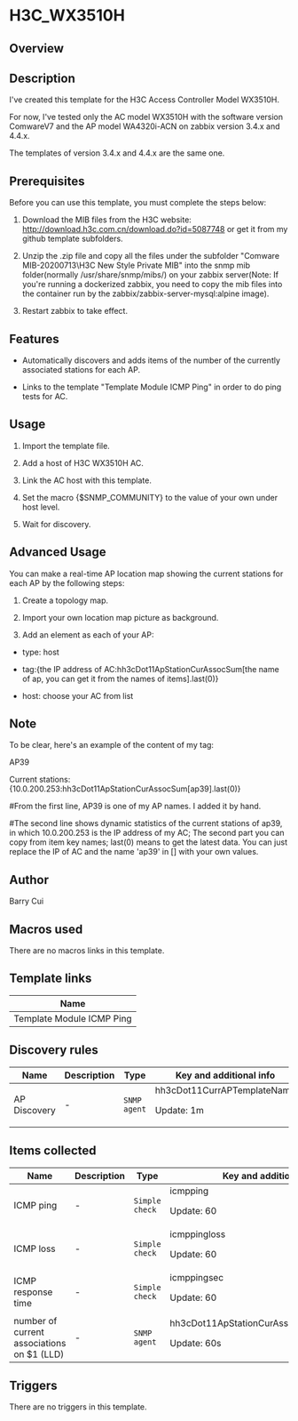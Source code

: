 # H3C_WX3510H

## Overview

**Description**
---------------


I've created this template for the H3C Access Controller Model WX3510H.


For now, I've tested only the AC model WX3510H with the software version ComwareV7 and the AP model WA4320i-ACN on zabbix version 3.4.x and 4.4.x.


The templates of version 3.4.x and 4.4.x are the same one. 


 


**Prerequisites**
-----------------


Before you can use this template, you must complete the steps below:


1. Download the MIB files from the H3C website: http://download.h3c.com.cn/download.do?id=5087748 or get it from my github template subfolders.


2. Unzip the .zip file and copy all the files under the subfolder "Comware MIB-20200713\H3C New Style Private MIB\" into the snmp mib folder(normally /usr/share/snmp/mibs/) on your zabbix server(Note: If you're running a dockerized zabbix, you need to copy the mib files into the container run by the zabbix/zabbix-server-mysql:alpine image).


3. Restart zabbix to take effect.


 


**Features**
------------


- Automatically discovers and adds items of the number of the currently associated stations for each AP.


- Links to the template "Template Module ICMP Ping" in order to do ping tests for AC.


 


**Usage**
---------


1. Import the template file.


2. Add a host of H3C WX3510H AC.


3. Link the AC host with this template.


4. Set the macro {$SNMP\_COMMUNITY} to the value of your own under host level.


5. Wait for discovery.


 


**Advanced Usage**
------------------


You can make a real-time AP location map showing the current stations for each AP by the following steps:


1. Create a topology map.


2. Import your own location map picture as background.


3. Add an element as each of your AP:


 - type: host


 - tag:{the IP address of AC:hh3cDot11ApStationCurAssocSum[the name of ap, you can get it from the names of items].last(0)} 


 - host: choose your AC from list


 


**Note**
--------


To be clear, here's an example of the content of my tag: 


AP39 


Current stations: {10.0.200.253:hh3cDot11ApStationCurAssocSum[ap39].last(0)}


 


#From the first line, AP39 is one of my AP names. I added it by hand. 


#The second line shows dynamic statistics of the current stations of ap39, in which 10.0.200.253 is the IP address of my AC; The second part you can copy from item key names; last(0) means to get the latest data. You can just replace the IP of AC and the name 'ap39' in [] with your own values.    



 

## Author

Barry Cui

## Macros used

There are no macros links in this template.

## Template links

|Name|
|----|
|Template Module ICMP Ping|
## Discovery rules

|Name|Description|Type|Key and additional info|
|----|-----------|----|----|
|AP Discovery|<p>-</p>|`SNMP agent`|hh3cDot11CurrAPTemplateName<p>Update: 1m</p>|
## Items collected

|Name|Description|Type|Key and additional info|
|----|-----------|----|----|
|ICMP ping|<p>-</p>|`Simple check`|icmpping<p>Update: 60</p>|
|ICMP loss|<p>-</p>|`Simple check`|icmppingloss<p>Update: 60</p>|
|ICMP response time|<p>-</p>|`Simple check`|icmppingsec<p>Update: 60</p>|
|number of current associations on $1 (LLD)|<p>-</p>|`SNMP agent`|hh3cDot11ApStationCurAssocSum[{#APNAME}]<p>Update: 60s</p>|
## Triggers

There are no triggers in this template.

